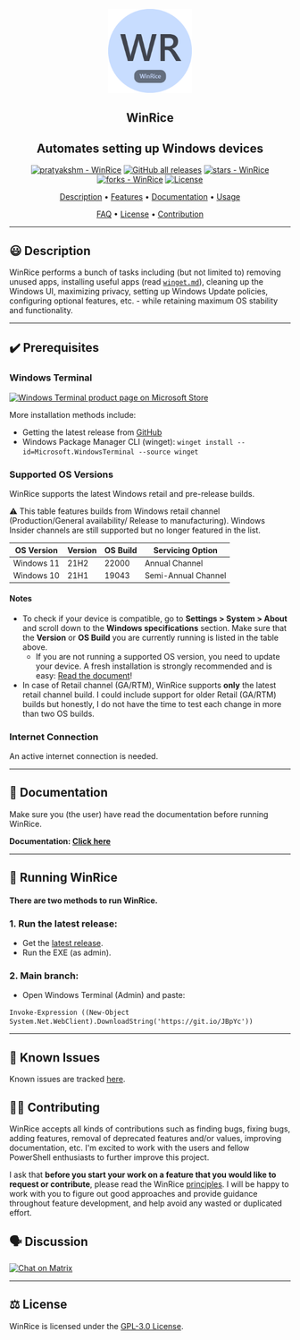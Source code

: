 <p align="center"><a href="https://github.com/pratyakshm/WinRice"><img src="assets/icon.png" width="150"></a></p> 
<h2 align="center">WinRice</h2>
<h2 align ="center">Automates setting up Windows devices</h2>
<p align="center">
<a href="https://github.com/pratyakshm/WinRice#running-WinRice"><img src="https://img.shields.io/static/v1?label=pratyakshm&message=WinRice&color=blue&logo=github" alt="pratyakshm - WinRice"></a>
<a href="https://github.com/pratyakshm/WinRice"><img alt="GitHub all releases" src="https://img.shields.io/github/downloads/pratyakshm/WinRice/total?color=blue"></a>
<a href="https://github.com/pratyakshm/WinRice"><img src="https://img.shields.io/github/stars/pratyakshm/WinRice?style=social" alt="stars - WinRice"></a>
<a href="https://github.com/pratyakshm/WinRice"><img src="https://img.shields.io/github/forks/pratyakshm/WinRice?style=social" alt="forks - WinRice"></a>
<a href="#license"><img src="https://img.shields.io/badge/License-GPL_v3-blue" alt="License"></a>
</p>

<p align="center"><a href="#-description">Description</a> &bull; <a href="https://github.com/pratyakshm/WinRice/blob/main/doc/Features.md">Features</a> &bull; <a href="https://github.com/pratyakshm/WinRice/tree/main/doc">Documentation</a> &bull; <a href="#-running-winrice">Usage</a>

<p align="center"><a href="https://github.com/pratyakshm/WinRice/blob/main/doc/Frequently-answered-questions.md">FAQ</a>   &bull; <a href="#%EF%B8%8F-license">License</a> &bull; <a href="#%EF%B8%8F-contributing">Contribution</a>

---

## 😃 Description

WinRice performs a bunch of tasks including (but not limited to) removing unused apps, installing useful apps (read [`winget.md`](https://github.com/pratyakshm/WinRice/blob/main/doc/winget/winget.md#winrice-x-winget)), cleaning up the Windows UI, maximizing privacy, setting up Windows Update policies, configuring optional features, etc. - while retaining maximum OS stability and functionality.

---

## ✔️ Prerequisites

### Windows Terminal

<a href="https://www.microsoft.com/en-us/p/windows-terminal/9n0dx20hk701"> <img src="https://user-images.githubusercontent.com/54220235/130347354-d4e7af6e-a153-4954-a7f4-3d7ad27da7c9.png" alt="Windows Terminal product page on Microsoft Store"></a>

More installation methods include:

- Getting the latest release from [GitHub](https://github.com/microsoft/terminal/releases)
- Windows Package Manager CLI (winget): `winget install --id=Microsoft.WindowsTerminal --source winget`

### Supported OS Versions

WinRice supports the latest Windows retail and pre-release builds.

⚠️ This table features builds from Windows retail channel (Production/General availability/ Release to manufacturing). Windows Insider channels are still supported but no longer featured in the list.

| OS Version | Version | OS Build | Servicing Option    |
| ---------- | ------- | -------- | ------------------- |
| Windows 11 | 21H2    | 22000    | Annual Channel      |
| Windows 10 | 21H1    | 19043    | Semi-Annual Channel |

#### Notes

- To check if your device is compatible, go to **Settings > System > About** and scroll down to the **Windows specifications** section. Make sure that the **Version** or **OS Build** you are currently running is listed in the table above.
  - If you are not running a supported OS version, you need to update your device. A fresh installation is strongly recommended and is easy: [Read the document](https://github.com/pratyakshm/WinRice/wiki/Fresh-installation-of-Windows)!
- In case of Retail channel (GA/RTM), WinRice supports **only** the latest retail channel build. I could include support for older Retail (GA/RTM) builds but honestly, I do not have the time to test each change in more than two OS builds.

### Internet Connection

An active internet connection is needed.

---

## 📃 Documentation

Make sure you (the user) have read the documentation before running WinRice.

**Documentation: [Click here](https://github.com/pratyakshm/WinRice/tree/main/doc)**

---

## 🚀 Running WinRice

#### There are two methods to run WinRice.

### 1. Run the latest release:

- Get the [latest release](https://github.com/pratyakshm/WinRice/releases/latest).
- Run the EXE (as admin).

### 2. Main branch:

- Open Windows Terminal (Admin) and paste:

```
Invoke-Expression ((New-Object System.Net.WebClient).DownloadString('https://git.io/JBpYc'))
```

---

## 🤕 Known Issues

Known issues are tracked [here](https://github.com/pratyakshm/WinRice/issues/16).

## 💁‍♂️ Contributing

WinRice accepts all kinds of contributions such as finding bugs, fixing bugs, adding features, removal of deprecated features and/or values, improving documentation, etc. I'm excited to work with the users and fellow PowerShell enthusiasts to further improve this project.

I ask that **before you start your work on a feature that you would like to request or contribute**, please read the WinRice [principles](https://github.com/pratyakshm/WinRice/wiki/Principles). I will be happy to work with you to figure out good approaches and provide guidance throughout feature development, and help avoid any wasted or duplicated effort.

## 🗣️ Discussion

<a href="https://matrix.to/#/!UQlisJCpjpplqFPKLc:matrix.org?via=matrix.org&via=t2bot.io"><img src="https://img.shields.io/badge/Chat-Matrix-brightgreen" alt="Chat on Matrix"></a>

---

## ⚖️ License

WinRice is licensed under the [GPL-3.0 License](https://github.com/pratyakshm/WinRice/blob/main/LICENSE).
